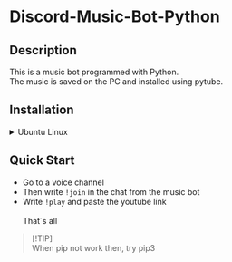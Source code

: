 # Discord-Music-Bot-Python

## Description

This is a music bot programmed with Python. <br>
The music is saved on the PC and installed using pytube.

## Installation



<details>

<summary>Ubuntu Linux</summary>

### Installation

Fill out the `config file` with your bot token and your chat ID. <br>
Then you can install the libraries.


```python
   pip install discord.py
   pip install pytube
   pip install yt-dlp
   pip install discord-ext-bot
   pip install asyncio
```
install ffmpeg: <br> https://cran.r-project.org/web/packages/act/vignettes/install_ffmpeg.html
</details>

## Quick Start
- Go to a voice channel
- Then write `!join` in the chat from the music bot
- Write `!play` and paste the youtube link
  <br><br>
That´s all

> [!TIP]\
> When pip not work then, try pip3


